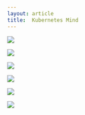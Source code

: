 ```yaml
---
layout: article
title:  Kubernetes Mind
---
```


![](/images/k1.jpg)

![](/images/k2.jpg)

![](/images/k3.jpg)

![](/images/k4.jpg)

![](/images/k5.jpg)

![](/images/k6.jpg)
